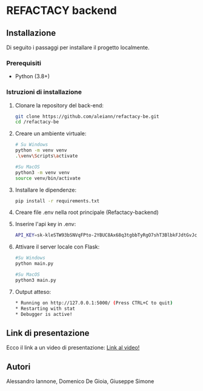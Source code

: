 # REFACTACY backend

## Installazione

Di seguito i passaggi per installare il progetto localmente.

### Prerequisiti
- Python (3.8+)

### Istruzioni di installazione

1. Clonare la repository del back-end:
   ```bash 
   git clone https://github.com/aleiann/refactacy-be.git
   cd /refactacy-be
   
2. Creare un ambiente virtuale:
   ```bash 
   # Su Windows
   python -m venv venv
   .\venv\Scripts\activate
   
   #Su MacOS
   python3 -m venv venv
   source venv/bin/activate

3. Installare le dipendenze:
   ```bash
   pip install -r requirements.txt

4. Creare file .env nella root principale (Refactacy-backend)

5. Inserire l'api key in .env:
   ```bash
   API_KEY=sk-kleSTW93bSNVqFPto-2YBUC8Ax68q3tgbbTyRgO7shT3BlbkFJdtGvJc_2d6HDWl-sPUqz33r7hBvLc8w89v9AE0zhEA
   
6. Attivare il server locale con Flask:
   ```bash
   #Su Windows
   python main.py

   #Su MacOS
   python3 main.py

7. Output atteso:
   ```bash
   * Running on http://127.0.0.1:5000/ (Press CTRL+C to quit)
   * Restarting with stat
   * Debugger is active!

## Link di presentazione

Ecco il link a un video di presentazione: [Link al video!](https://youtu.be/lBKG2NLCfx4)

## Autori
Alessandro Iannone, Domenico De Gioia, Giuseppe Simone
